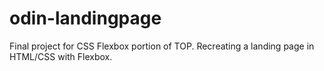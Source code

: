 # odin-landingpage

Final project for CSS Flexbox portion of TOP. Recreating a landing page in HTML/CSS with Flexbox.